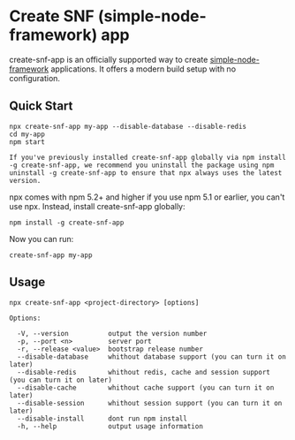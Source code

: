 # Create SNF (simple-node-framework) app

create-snf-app is an officially supported way to create [simple-node-framework](https://github.com/diogolmenezes/simple-node-framework) applications. It offers a modern build setup with no configuration.

## Quick Start

```shell
npx create-snf-app my-app --disable-database --disable-redis
cd my-app
npm start
```

`If you've previously installed create-snf-app globally via npm install -g create-snf-app, we recommend you uninstall the package using npm uninstall -g create-snf-app to ensure that npx always uses the latest version.`

npx comes with npm 5.2+ and higher if you use npm 5.1 or earlier, you can't use npx. Instead, install create-snf-app globally:

`npm install -g create-snf-app`

Now you can run:

`create-snf-app my-app`

## Usage

`npx create-snf-app <project-directory> [options]`

```shell
Options:

  -V, --version          output the version number
  -p, --port <n>         server port
  -r, --release <value>  bootstrap release number
  --disable-database     whithout database support (you can turn it on later)
  --disable-redis        whithout redis, cache and session support (you can turn it on later)
  --disable-cache        whithout cache support (you can turn it on later)
  --disable-session      whithout session support (you can turn it on later)
  --disable-install      dont run npm install
  -h, --help             output usage information
```